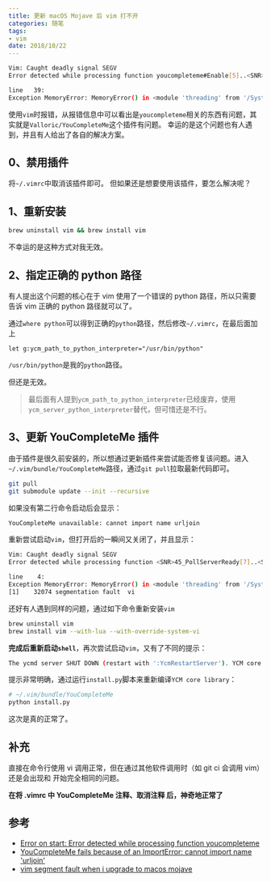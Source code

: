 ```yaml
---
title: 更新 macOS Mojave 后 vim 打不开
categories: 随笔
tags:
- vim
date: 2018/10/22
---
```


```bash
Vim: Caught deadly signal SEGV
Error detected while processing function youcompleteme#Enable[5]..<SNR>31_SetUpPython:Vim: Finished.

line   39:
Exception MemoryError: MemoryError() in <module 'threading' from '/System/Library/Frameworks/Python.framework/Versions/2.7/lib/python2.7/threading.pyc'> ignored
```

使用`vim`时报错，从报错信息中可以看出是`youcompleteme`相关的东西有问题，其实就是`Valloric/YouCompleteMe`这个插件有问题。
幸运的是这个问题也有人遇到，并且有人给出了各自的解决方案。

<!--more-->

## 0、禁用插件

将`~/.vimrc`中取消该插件即可。
但如果还是想要使用该插件，要怎么解决呢？

## 1、重新安装

```bash
brew uninstall vim && brew install vim
```

不幸运的是这种方式对我无效。

## 2、指定正确的 python 路径

有人提出这个问题的核心在于 vim 使用了一个错误的 python 路径，所以只需要告诉 vim 正确的 python 路径就可以了。

通过`where python`可以得到正确的`python`路径，然后修改`~/.vimrc`，在最后面加上

```vim
let g:ycm_path_to_python_interpreter="/usr/bin/python"
```

`/usr/bin/python`是我的`python`路径。

但还是无效。

> 最后面有人提到`ycm_path_to_python_interpreter`已经废弃，使用`ycm_server_python_interpreter`替代，但可惜还是不行。

## 3、更新 YouCompleteMe 插件

由于插件是很久前安装的，所以想通过更新插件来尝试能否修复该问题。进入`~/.vim/bundle/YouCompleteMe`路径，通过`git pull`拉取最新代码即可。

```bash
git pull
git submodule update --init --recursive
```

如果没有第二行命令启动后会显示：

```bash
YouCompleteMe unavailable: cannot import name urljoin
```

重新尝试启动`vim`，但打开后的一瞬间又关闭了，并且显示：

```bash
Vim: Caught deadly signal SEGV
Error detected while processing function <SNR>45_PollServerReady[7]..<SNR>45_Pyeval:Vim: Finished.

line    4:
Exception MemoryError: MemoryError() in <module 'threading' from '/System/Library/Frameworks/Python.framework/Versions/2.7/lib/python2.7/threading.pyc'> ignored
[1]    32074 segmentation fault  vi
```

还好有人遇到同样的问题，通过如下命令重新安装`vim`

```bash
brew uninstall vim
brew install vim --with-lua --with-override-system-vi
```

**完成后重新启动`shell`**，再次尝试启动`vim`，又有了不同的提示：

```bash
The ycmd server SHUT DOWN (restart with ':YcmRestartServer'). YCM core library too old; PLEASE RECOMPILE by running the install.py script. See the documentation for more details.
```

提示非常明确，通过运行`install.py`脚本来重新编译`YCM core library`：

```bash
# ~/.vim/bundle/YouCompleteMe
python install.py
```

这次是真的正常了。

## 补充

直接在命令行使用 vi 调用正常，但在通过其他软件调用时（如 git ci 会调用 vim）还是会出现和
开始完全相同的问题。

**在将 .vimrc 中 YouCompleteMe 注释、取消注释 后，神奇地正常了**

## 参考

- [Error on start: Error detected while processing function youcompleteme](https://github.com/Valloric/YouCompleteMe/issues/1652)
- [YouCompleteMe fails because of an ImportError: cannot import name 'urljoin' ](https://github.com/Valloric/YouCompleteMe/issues/2583)
- [vim segment fault when i upgrade to macos mojave](https://github.com/Valloric/YouCompleteMe/issues/3165)


